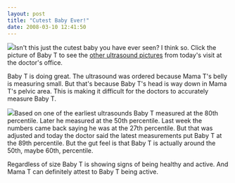 ```yaml
---
layout: post
title: "Cutest Baby Ever!"
date: 2008-03-10 12:41:50
---
```

[![](http://thecave.smugmug.com/photos/264241862_S52Gm-Th.jpg)](http://thecave.smugmug.com/gallery/3795609_v77Ds/1/264241862_S52Gm)Isn't this just the cutest baby you have ever seen? I think so. Click the picture of Baby T to see the [other ultrasound pictures](http://thecave.smugmug.com/gallery/3795609_v77Ds/1/264241862_S52Gm) from today's visit at the doctor's office.

Baby T is doing great. The ultrasound was ordered because Mama T's belly is measuring small. But that's because Baby T's head is way down in Mama T's pelvic area. This is making it difficult for the doctors to accurately measure Baby T.

[![](http://thecave.smugmug.com/photos/264234831_hq9FY-Th.jpg)](http://thecave.smugmug.com/gallery/3795609_v77Ds/1/264234831_hq9FY)Based on one of the earliest ultrasounds Baby T measured at the 80th percentile. Later he measured at the 50th percentile. Last week the numbers came back saying he was at the 27th percentile. But that was adjusted and today the doctor said the latest measurements put Baby T at the 89th percentile. But the gut feel is that Baby T is actually around the 50th, maybe 60th, percentile.

Regardless of size Baby T is showing signs of being healthy and active. And Mama T can definitely attest to Baby T being active.
